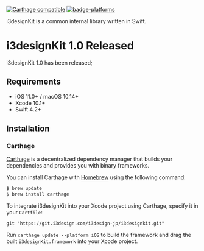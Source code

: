 [![Carthage compatible](https://img.shields.io/badge/Carthage-compatible-4BC51D.svg?style=flat)](https://git.i3design.com/i3design-jp/i3designkit)
[![badge-platforms](https://img.shields.io/badge/platforms-iOS-lightgrey.svg)](https://git.i3design.com/i3design-jp/i3designkit)

i3designKit is a common internal library written in Swift.

# i3designKit 1.0 Released
i3designKit 1.0 has been released;

## Requirements

- iOS 11.0+ / macOS 10.14+
- Xcode 10.1+
- Swift 4.2+

## Installation

### Carthage

[Carthage](https://github.com/Carthage/Carthage) is a decentralized dependency manager that builds your dependencies and provides you with binary frameworks.

You can install Carthage with [Homebrew](https://brew.sh/) using the following command:

```bash
$ brew update
$ brew install carthage
```

To integrate i3designKit into your Xcode project using Carthage, specify it in your `Cartfile`:

```ogdl
git "https://git.i3design.com/i3design-jp/i3designkit.git"
```

Run `carthage update --platform iOS` to build the framework and drag the built `i3designKit.framework` into your Xcode project.
